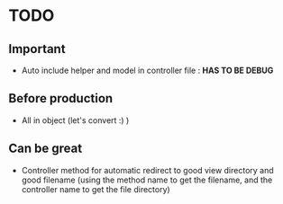 # TODO

## Important
- Auto include helper and model in controller file : __HAS TO BE DEBUG__

## Before production
- All in object (let's convert :) )

## Can be great
- Controller method for automatic redirect to good view directory and good filename (using the method name to get the filename, and the controller name to get the file directory)
